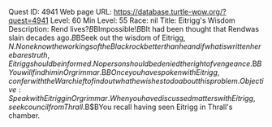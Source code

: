 Quest ID: 4941
Web page URL: https://database.turtle-wow.org/?quest=4941
Level: 60
Min Level: 55
Race: nil
Title: Eitrigg's Wisdom
Description: Rend lives?$B$BImpossible!$B$BIt had been thought that Rendwas slain decades ago.$B$BSeek out the wisdom of Eitrigg, $N. None know the workings of the Blackrock better than he and if what is written here bares truth, Eitrigg should be informed. No person should be denied the right of vengeance.$B$BYou will find him in Orgrimmar.$B$BOnce you have spoken with Eitrigg, confer with the Warchief to find out what he wishes to do about this problem.
Objective: Speak with Eitrigg in Orgrimmar. When you have discussed matters with Eitrigg, seek council from Thrall.$B$BYou recall having seen Eitrigg in Thrall's chamber.
